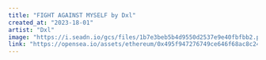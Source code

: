 ```yaml
---
title: "FIGHT AGAINST MYSELF by Dxl"
created_at: "2023-18-01"
artist: "Dxl"
image: "https://i.seadn.io/gcs/files/1b7e3beb5b4d9550d2537e9e40fbfbb2.png?auto=format&w=1000"
link: "https://opensea.io/assets/ethereum/0x495f947276749ce646f68ac8c248420045cb7b5e/30308823913561844783078551781671602747242701333062520195828502951869701685258"
---
```

